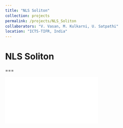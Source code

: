 ```yaml
---
title: "NLS Soliton"
collection: projects
permalink: /projects/NLS_Soliton
collaborators: "V. Vasan, M. Kulkarni, U. Satpathi"
location: "ICTS-TIFR, India"
---
```


# NLS Soliton
===

![Soliton Evolution](/images/IntraChiral3D.pdf)